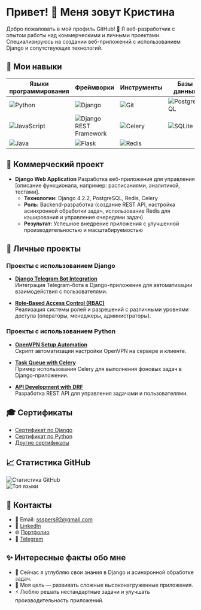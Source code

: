 # Привет! 👋 Меня зовут Кристина

Добро пожаловать в мой профиль GitHub! 🚀 Я веб-разработчик с опытом работы над коммерческими и личными проектами. Специализируюсь на создании веб-приложений с использованием Django и сопутствующих технологий. 

## 🌱 Мои навыки

| Языки программирования | Фреймворки              | Инструменты              | Базы данных         | DevOps           |
|------------------------|-------------------------|--------------------------|---------------------|------------------|
| ![Python](https://img.shields.io/badge/Python-3.9-blue?style=flat&logo=python) | ![Django](https://img.shields.io/badge/Django-4.2-blue?style=flat&logo=django) | ![Git](https://img.shields.io/badge/Git-black?style=flat&logo=git) | ![PostgreSQL](https://img.shields.io/badge/PostgreSQL-12-blue?style=flat&logo=postgresql) | ![Docker](https://img.shields.io/badge/Docker-20.10-blue?style=flat&logo=docker) |
| ![JavaScript](https://img.shields.io/badge/JavaScript-ES6-yellow?style=flat&logo=javascript) | ![Django REST Framework](https://img.shields.io/badge/Django%20REST%20Framework-3.12-blue?style=flat&logo=django) | ![Celery](https://img.shields.io/badge/Celery-5.2-blue?style=flat&logo=celery) | ![SQLite](https://img.shields.io/badge/SQLite-3-blue?style=flat&logo=sqlite) | ![Nginx](https://img.shields.io/badge/Nginx-1.18-blue?style=flat&logo=nginx) |
| ![Java](https://img.shields.io/badge/Java-11-blue?style=flat&logo=java) | ![Flask](https://img.shields.io/badge/Flask-2.1-blue?style=flat&logo=flask) | ![Redis](https://img.shields.io/badge/Redis-6.2-red?style=flat&logo=redis) | | ![CI/CD](https://img.shields.io/badge/GitHub%20Actions-1.0-green?style=flat&logo=github-actions) |





## 🌟 Коммерческий проект
- **Django Web Application**
  Разработка веб-приложения для управления [описание функционала, например: расписаниями, аналитикой, тестами].
  - **Технологии:** Django 4.2.2, PostgreSQL, Redis, Celery
  - **Роль:** Backend-разработка (создание REST API, настройка асинхронной обработки задач, использование Redis для кэширования и управления очередями задач)
  - **Результат:** Успешное внедрение приложения с улучшенной производительностью и масштабируемостью


## 📂 Личные проекты  

### Проекты с использованием Django  

- **[Django Telegram Bot Integration](https://github.com/LeeGeller/django-telegram-bot)**  
  Интеграция Telegram-бота в Django-приложение для автоматизации взаимодействия с пользователями.  

- **[Role-Based Access Control (RBAC)](https://github.com/LeeGeller/django-rbac-system)**  
  Реализация системы ролей и разрешений с различными уровнями доступа (операторы, менеджеры, администраторы).  

### Проекты с использованием Python  
- **[OpenVPN Setup Automation](https://github.com/LeeGeller/openvpn-setup)**  
  Скрипт автоматизации настройки OpenVPN на сервере и клиенте.  

- **[Task Queue with Celery](https://github.com/LeeGeller/django-celery-queue)**  
  Пример использования Celery для выполнения фоновых задач в Django-приложении.  

- **[API Development with DRF](https://github.com/LeeGeller/drf-api-project)**  
  Разработка REST API для управления задачами и пользователями.  

## 🎓 Сертификаты  
- [Сертификат по Django](https://github.com/LeeGeller/CV_and_Portfolio/blob/main/Django.pdf)  
- [Сертификат по Python](https://github.com/LeeGeller/CV_and_Portfolio/blob/main/Python.pdf)  
- [Другие сертификаты](https://github.com/LeeGeller/CV_and_Portfolio)  

## 📈 Статистика GitHub  
![Статистика GitHub](https://github-readme-stats.vercel.app/api?username=LeeGeller&show_icons=true&theme=radical)  
![Топ языки](https://github-readme-stats.vercel.app/api/top-langs/?username=LeeGeller&layout=compact&theme=radical)  

## 💬 Контакты  
- 📧 Email: [ssspers92@gmail.com](mailto:ssspers92@gmail.com)  
- 💼 [LinkedIn](https://www.linkedin.com/in/lee-geller/)  
- 🌐 [Портфолио](https://github.com/LeeGeller/LeeGeller-)  
- 📱 [Telegram](https://t.me/BoboBoWhisky)


## ✨ Интересные факты обо мне  
- 🌱 Сейчас я углубляю свои знания в Django и асинхронной обработке задач.  
- 🎯 Моя цель — развивать сложные высоконагруженные приложения.  
- ⚡ Люблю решать нестандартные задачи и улучшать производительность приложений.  
